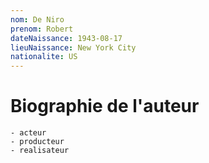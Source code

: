 ```yaml
---
nom: De Niro
prenom: Robert
dateNaissance: 1943-08-17
lieuNaissance: New York City
nationalite: US
---
```


# Biographie de l'auteur

    - acteur
    - producteur
    - realisateur
